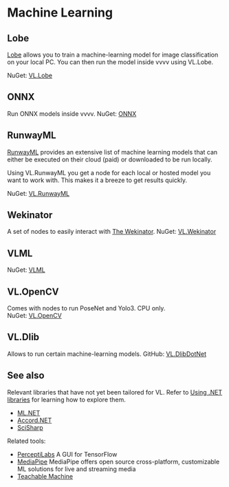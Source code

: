 # Machine Learning

## Lobe
[Lobe](https://lobe.ai) allows you to train a machine-learning model for image classification on your local PC. You can then run the model inside vvvv using VL.Lobe.

NuGet: [VL.Lobe](https://www.nuget.org/packages/VL.Lobe)

## ONNX
Run ONNX models inside vvvv.
NuGet: [ONNX](https://www.nuget.org/packages/VLML.ONNX_03)

## RunwayML
[RunwayML](http://runwayml.com) provides an extensive list of machine learning models that can either be executed on their cloud (paid) or downloaded to be run locally. 

Using VL.RunwayML you get a node for each local or hosted model you want to work with. This makes it a breeze to get results quickly.  

NuGet: [VL.RunwayML](https://www.nuget.org/packages/VL.RunwayML)  

## Wekinator
A set of nodes to easily interact with [The Wekinator]((http://www.wekinator.org/)).
NuGet: [VL.Wekinator](https://www.nuget.org/packages/VL.Wekinator)

## VLML
NuGet: [VLML](https://www.nuget.org/packages/VLML_Stride)

## VL.OpenCV
Comes with nodes to run PoseNet and Yolo3. CPU only.  
NuGet: [VL.OpenCV](https://www.nuget.org/packages/VL.OpenCV)  

## VL.Dlib
Allows to run certain machine-learning models.
GitHub: [VL.DlibDotNet](https://github.com/m-box-de/VL.DlibDotNet)

## See also
Relevant libraries that have not yet been tailored for VL. Refer to [Using .NET libraries](../extending/using-net-libraries.md) for learning how to explore them.
* [ML.NET](https://dotnet.microsoft.com/apps/machinelearning-ai/ml-dotnet)
* [Accord.NET](http://accord-framework.net)
* [SciSharp](https://scisharp.github.io/SciSharp/)

Related tools:
* [PerceptiLabs](https://perceptilabs.com) A GUI for TensorFlow
* [MediaPipe](https://mediapipe.dev/) MediaPipe offers open source cross-platform, customizable ML solutions for live and streaming media
* [Teachable Machine](https://teachablemachine.withgoogle.com/)